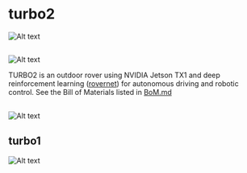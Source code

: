 # turbo2

![Alt text](https://a70ad2d16996820e6285-3c315462976343d903d5b3a03b69072d.ssl.cf2.rackcdn.com/32afef6d75a560325521d6076be38bd0)

## 

![Alt text](https://a70ad2d16996820e6285-3c315462976343d903d5b3a03b69072d.ssl.cf2.rackcdn.com/118ff4aa89d20729b4d461787fc95401 "TURBO2") 

TURBO2 is an outdoor rover using NVIDIA Jetson TX1 and deep reinforcement learning ([rovernet](http://github.org/dusty-nv/rovernet)) for autonomous driving and robotic control.
See the Bill of Materials listed in [BoM.md](./BoM.md)

## 

![Alt text](https://a70ad2d16996820e6285-3c315462976343d903d5b3a03b69072d.ssl.cf2.rackcdn.com/82a83591c51f973da93195ee1ae3fea3 "inside view") 

## turbo1

![Alt text](https://a70ad2d16996820e6285-3c315462976343d903d5b3a03b69072d.ssl.cf2.rackcdn.com/ee8e3e1ffc05a09729128c3a0089a950 "TURBO1")
